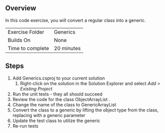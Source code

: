 ﻿## Overview
In this code exercise, you will convert a regular class into a generic.

| | |
| --------- | --------------------------- |
| Exercise Folder | Generics |
| Builds On | None |
| Time to complete | 20 minutes


## Steps

1. Add Generics.csproj to your current solution
    1. Right-click on the solution in the Solution Explorer and select *Add > Existing Project*
1. Run the unit tests - they all should succeed
1. Review the code for the class ObjectArrayList .
1. Change the name of the class to GenericArrayList
1. Convert the class to a generic by lifting the object type from the class, replacing with a generic parameter
1. Update the test class to utilize the generic
1. Re-run tests